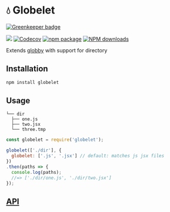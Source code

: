 # 💧  Globelet

[![Greenkeeper badge](https://badges.greenkeeper.io/noyobo/globelet.svg)](https://greenkeeper.io/)

[![](https://travis-ci.org/noyobo/globelet.svg?branch=master)](https://travis-ci.org/noyobo/globelet) [![Codecov](https://img.shields.io/codecov/c/github/noyobo/globelet/master.svg)](https://codecov.io/gh/noyobo/globelet/branch/master) [![npm package](https://img.shields.io/npm/v/globelet.svg)](https://www.npmjs.org/package/globelet) [![NPM downloads](http://img.shields.io/npm/dm/globelet.svg)](https://npmjs.org/package/globelet)

Extends [globby](https://github.com/sindresorhus/globby) with support for directory

## Installation

```bash
npm install globelet
```

## Usage

```
└── dir
  ├── one.js
  ├── two.jsx
  └── three.tmp
```

```js
const globelet = require('globelet');

globelet(['./dir'], {
  globelet: ['.js', '.jsx'] // default: matches js jsx files
})
.then(paths => {
  console.log(paths);
  //=> ['./dir/one.js', './dir/two.jsx']
});
```

## [API](https://github.com/sindresorhus/globby#api)